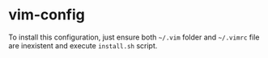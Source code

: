 # vim-config

To install this configuration, just ensure both `~/.vim` folder and `~/.vimrc` file are inexistent
and execute `install.sh` script.
